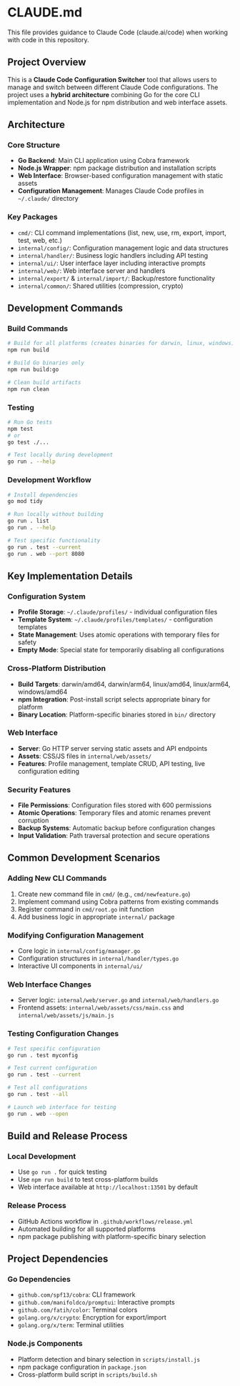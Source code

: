# CLAUDE.md

This file provides guidance to Claude Code (claude.ai/code) when working with code in this repository.

## Project Overview

This is a **Claude Code Configuration Switcher** tool that allows users to manage and switch between different Claude Code configurations. The project uses a **hybrid architecture** combining Go for the core CLI implementation and Node.js for npm distribution and web interface assets.

## Architecture

### Core Structure
- **Go Backend**: Main CLI application using Cobra framework
- **Node.js Wrapper**: npm package distribution and installation scripts
- **Web Interface**: Browser-based configuration management with static assets
- **Configuration Management**: Manages Claude Code profiles in `~/.claude/` directory

### Key Packages
- `cmd/`: CLI command implementations (list, new, use, rm, export, import, test, web, etc.)
- `internal/config/`: Configuration management logic and data structures
- `internal/handler/`: Business logic handlers including API testing
- `internal/ui/`: User interface layer including interactive prompts
- `internal/web/`: Web interface server and handlers
- `internal/export/` & `internal/import/`: Backup/restore functionality
- `internal/common/`: Shared utilities (compression, crypto)

## Development Commands

### Build Commands
```bash
# Build for all platforms (creates binaries for darwin, linux, windows)
npm run build

# Build Go binaries only
npm run build:go

# Clean build artifacts
npm run clean
```

### Testing
```bash
# Run Go tests
npm test
# or
go test ./...

# Test locally during development
go run . --help
```

### Development Workflow
```bash
# Install dependencies
go mod tidy

# Run locally without building
go run . list
go run . --help

# Test specific functionality
go run . test --current
go run . web --port 8080
```

## Key Implementation Details

### Configuration System
- **Profile Storage**: `~/.claude/profiles/` - individual configuration files
- **Template System**: `~/.claude/profiles/templates/` - configuration templates
- **State Management**: Uses atomic operations with temporary files for safety
- **Empty Mode**: Special state for temporarily disabling all configurations

### Cross-Platform Distribution
- **Build Targets**: darwin/amd64, darwin/arm64, linux/amd64, linux/arm64, windows/amd64
- **npm Integration**: Post-install script selects appropriate binary for platform
- **Binary Location**: Platform-specific binaries stored in `bin/` directory

### Web Interface
- **Server**: Go HTTP server serving static assets and API endpoints
- **Assets**: CSS/JS files in `internal/web/assets/`
- **Features**: Profile management, template CRUD, API testing, live configuration editing

### Security Features
- **File Permissions**: Configuration files stored with 600 permissions
- **Atomic Operations**: Temporary files and atomic renames prevent corruption
- **Backup Systems**: Automatic backup before configuration changes
- **Input Validation**: Path traversal protection and secure operations

## Common Development Scenarios

### Adding New CLI Commands
1. Create new command file in `cmd/` (e.g., `cmd/newfeature.go`)
2. Implement command using Cobra patterns from existing commands
3. Register command in `cmd/root.go` init function
4. Add business logic in appropriate `internal/` package

### Modifying Configuration Management
- Core logic in `internal/config/manager.go`
- Configuration structures in `internal/handler/types.go`
- Interactive UI components in `internal/ui/`

### Web Interface Changes
- Server logic: `internal/web/server.go` and `internal/web/handlers.go`
- Frontend assets: `internal/web/assets/css/main.css` and `internal/web/assets/js/main.js`

### Testing Configuration Changes
```bash
# Test specific configuration
go run . test myconfig

# Test current configuration  
go run . test --current

# Test all configurations
go run . test --all

# Launch web interface for testing
go run . web --open
```

## Build and Release Process

### Local Development
- Use `go run .` for quick testing
- Use `npm run build` to test cross-platform builds
- Web interface available at `http://localhost:13501` by default

### Release Process
- GitHub Actions workflow in `.github/workflows/release.yml`
- Automated building for all supported platforms
- npm package publishing with platform-specific binary selection

## Project Dependencies

### Go Dependencies
- `github.com/spf13/cobra`: CLI framework
- `github.com/manifoldco/promptui`: Interactive prompts
- `github.com/fatih/color`: Terminal colors
- `golang.org/x/crypto`: Encryption for export/import
- `golang.org/x/term`: Terminal utilities

### Node.js Components
- Platform detection and binary selection in `scripts/install.js`
- npm package configuration in `package.json`
- Cross-platform build script in `scripts/build.sh`